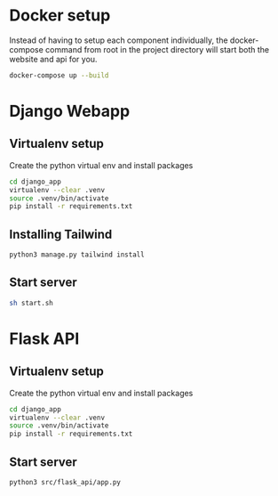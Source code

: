 # Docker setup
Instead of having to setup each component individually, the docker-compose command from root in the project directory will start both the website and api for you.
```bash
docker-compose up --build
```


# Django Webapp

## Virtualenv setup 
Create the python virtual env and install packages
```bash
cd django_app
virtualenv --clear .venv
source .venv/bin/activate 
pip install -r requirements.txt
```

## Installing Tailwind
```bash
python3 manage.py tailwind install
```

## Start server
```bash
sh start.sh
```

# Flask API

## Virtualenv setup 
Create the python virtual env and install packages
```bash
cd django_app
virtualenv --clear .venv
source .venv/bin/activate 
pip install -r requirements.txt
```

## Start server
```bash
python3 src/flask_api/app.py
```